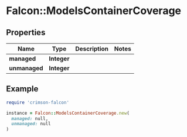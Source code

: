 # Falcon::ModelsContainerCoverage

## Properties

| Name | Type | Description | Notes |
| ---- | ---- | ----------- | ----- |
| **managed** | **Integer** |  |  |
| **unmanaged** | **Integer** |  |  |

## Example

```ruby
require 'crimson-falcon'

instance = Falcon::ModelsContainerCoverage.new(
  managed: null,
  unmanaged: null
)
```

